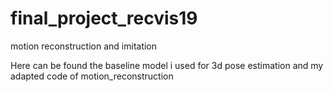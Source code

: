 # final_project_recvis19
motion reconstruction and  imitation

Here can be found the baseline model i used for 3d pose estimation and my adapted code of motion_reconstruction
